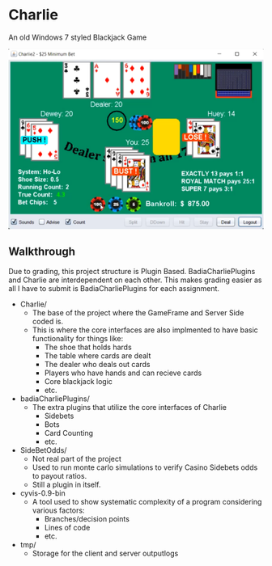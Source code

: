 # Charlie

An old Windows 7 styled Blackjack Game

![Charlie Thumbnail](screenshots/thumbnail.png)

## Walkthrough

Due to grading, this project structure is Plugin Based. BadiaCharliePlugins and Charlie are interdependent on each other. This makes grading easier as all I have to submit is BadiaCharliePlugins for each assignment.

  - Charlie/
      - The base of the project where the GameFrame and Server Side coded is.
      - This is where the core interfaces are also implmented to have basic functionality for things like:
          * The shoe that holds hards
          * The table where cards are dealt
          * The dealer who deals out cards
          * Players who have hands and can recieve cards
          * Core blackjack logic
          * etc.
  - badiaCharliePlugins/
      - The extra plugins that utilize the core interfaces of Charlie
          * Sidebets
          * Bots
          * Card Counting
          * etc.
  - SideBetOdds/
      - Not real part of the project
      - Used to run monte carlo simulations to verify Casino Sidebets odds to payout ratios.
      - Still a plugin in itself.
  - cyvis-0.9-bin
      - A tool used to show systematic complexity of a program considering various factors:
          * Branches/decision points
          * Lines of code
          * etc.
  - tmp/
      * Storage for the client and server outputlogs
